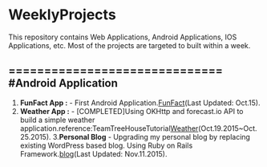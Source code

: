 # WeeklyProjects

 This repository contains Web Applications, Android Applications, IOS Applications, etc.
 Most of the projects are targeted to built within a week.  

==============================
#Android Application
---------

1. **FunFact App :** - First Android Application.[FunFact](AndroidStudioProjects/FunFact)(Last Updated: Oct.15).
2. **Weather App :** - [COMPLETED]Using OKHttp and forecast.io API to build a simple weather application.reference:TeamTreeHouseTutorial[Weather](AndroidStudioProjects/Weather)(Oct.19.2015~Oct.25.2015).
3.**Personal Blog** - Upgrading my personal blog by replacing existing WordPress based blog. Using Ruby on Rails Framework.[blog](blog)(Last Updated: Nov.11.2015).    